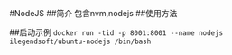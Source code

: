 #NodeJS
##简介
包含nvm,nodejs
##使用方法
 
##启动示例
```docker run -tid -p 8001:8001 --name nodejs  ilegendsoft/ubuntu-nodejs /bin/bash```